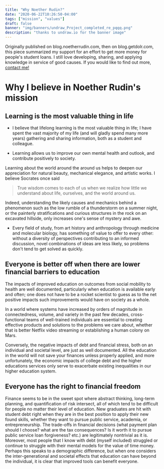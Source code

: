 ```yaml
---
title: "Why Noether Rudin?"
date: "2020-06-22T10:26:50-04:00"
tags: ["mission", "values"]
draft: false
banner: "img/banners/undraw_Project_completed_re_pqqq.png"
description: "thanks to undraw.io for the banner image"
---
```


Originally published on blog.noetherrudin.com, then on blog.getdolr.com, this piece summarized my support for an effort to get more money for people's student loans.
I still love developing, sharing, and applying knowledge in service of good causes.
If you would like to find out more, [contact me!](/contact)

<!--more-->

# Why I believe in Noether Rudin's mission

## Learning is the most valuable thing in life

- I believe that lifelong learning is the most valuable thing in life; I have spent the vast majority of my life (and will gladly spend many more years) gathering and sharing information, both as a student and colleague.

- Learning allows us to improve our own mental health and outlook, and contribute positively to society.

Learning about the world around the around us helps to deepen our appreciation for natural beauty, mechanical elegance, and artistic works.
I believe Socrates once said

> True wisdom comes to each of us when we realize how little we understand about life, ourselves, and the world around us.

Indeed, understanding the likely causes and mechanics behind a phenomenon such as the low rumble of a thunderstorm on a summer night, or the painterly stratifications and curious structures in the rock on an excavated hillside, only increases one's sense of mystery and awe.

- Every field of study, from art history and anthropology through medicine and molecular biology, has something of value to offer to every other: without a diversity of perspectives contributing to an informed discussion, novel combinations of ideas are less likely, so problems don't tend to get solved as quickly.

## Everyone is better off when there are lower financial barriers to education

The impacts of improved education on outcomes from social mobility to health are well documented, particularly when education is available early and often; one does not have to be a rocket scientist to guess as to the net positive impacts such improvements would have on society as a whole.

In a world where systems have increased by orders of magnitude in connectedness, volume, and variety in the past few decades, cross-functional teams of well-trained individuals are essential to creating effective products and solutions to the problems we care about, whether that is better Netflix video streaming or establishing a human colony on Mars.

Conversely, the negative impacts of debt and financial stress, both on an individual and societal level, are just as well documented.
All the education in the world will not save your finances unless properly applied, and more unfortunately, the economic impacts of college debt and the higher educations services only serve to exacerbate existing inequalities in our higher education system.


## Everyone has the right to financial freedom

Finance seems to be in the sweet spot where abstract thinking, long-term planning, and quantification of risk intersect, all of which tend to be difficult for people no matter their level of education.
New graduates are hit with student debt right when they are in the best position to apply their new found skills, whether they want to pursue public service, academia, or entrepreneurship.
The trade-offs in financial decisions (what payment plan should I choose? what are the tax consequences? Is it worth it to pursue public service loan forgiveness? etc.) are legitimately nontrivial as it is.
Moreover, most people that I know with debt (myself included) struggled or continue to struggle with their mental models for the value of time money.
Perhaps this speaks to a demographic difference, but when one considers the inter-generational and societal effects that education can have beyond the individual, it is clear that improved tools can benefit everyone.
